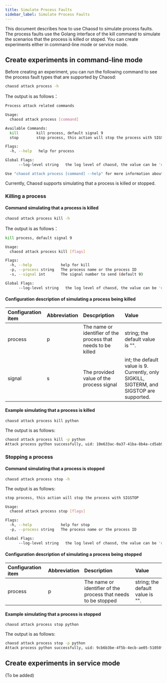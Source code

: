 ```yaml
---
title: Simulate Process Faults
sidebar_label: Simulate Process Faults
---
```


This document describes how to use Chaosd to simulate process faults. The process faults use the Golang interface of the kill command to simulate the scenarios that the process is killed or stoped. You can create experiments either in command-line mode or service mode.

## Create experiments in command-line mode

Before creating an experiment, you can run the following command to see the process fault types that are supported by Chaosd:

```bash
chaosd attack process -h
```

The output is as follows：

```bash
Process attack related commands

Usage:
  chaosd attack process [command]

Available Commands:
  kill        kill process, default signal 9
  stop        stop process, this action will stop the process with SIGSTOP

Flags:
  -h, --help   help for process

Global Flags:
      --log-level string   the log level of chaosd, the value can be 'debug', 'info', 'warn' and 'error'

Use "chaosd attack process [command] --help" for more information about a command.
```

Currently, Chaosd supports simulating that a process is killed or stopped.

### Killing a process

#### Command simulating that a process is killed

```bash
chaosd attack process kill -h
```

The output is as follows：

```bash
kill process, default signal 9

Usage:
  chaosd attack process kill [flags]

Flags:
  -h, --help             help for kill
  -p, --process string   The process name or the process ID
  -s, --signal int       The signal number to send (default 9)

Global Flags:
      --log-level string   the log level of chaosd, the value can be 'debug', 'info', 'warn' and 'error'
```

#### Configuration description of simulating a process being killed

| Configuration item | Abbreviation | Descpription                                                  | Value                                                                                     |
| :----------------- | :----------- | :------------------------------------------------------------ | :---------------------------------------------------------------------------------------- |
| process            | p            | The name or identifier of the process that needs to be killed | string; the default value is "".                                                          |
| signal             | s            | The provided value of the process signal                      | int; the default value is 9. Currently, only SIGKILL, SIGTERM, and SIGSTOP are supported. |

#### Example simulating that a process is killed

```bash
chaosd attack process kill python
```

The output is as follows:

```bash
chaosd attack process kill -p python
Attack process python successfully, uid: 10e633ac-0a37-41ba-8b4a-cd5ab92099f9
```

### Stopping a process

#### Command simulating that a process is stopped

```bash
chaosd attack process stop -h
```

The output is as follows:

```bash
stop process, this action will stop the process with SIGSTOP

Usage:
  chaosd attack process stop [flags]

Flags:
  -h, --help             help for stop
  -p, --process string   The process name or the process ID

Global Flags:
      --log-level string   the log level of chaosd, the value can be 'debug', 'info', 'warn' and 'error'
```

#### Configuration description of simulating a process being stopped

| Configuration item | Abbreviation | Description                                                    | Value                            |
| :----------------- | :----------- | :------------------------------------------------------------- | :------------------------------- |
| process            | p            | The name or identifier of the process that needs to be stopped | string; the default value is "". |

#### Example simulating that a process is stopped

```bash
chaosd attack process stop python
```

The output is as follows:

```bash
chaosd attack process stop -p python
Attack process python successfully, uid: 9cb6b3be-4f5b-4ecb-ae05-51050fcd0010
```

## Create experiments in service mode

(To be added)
